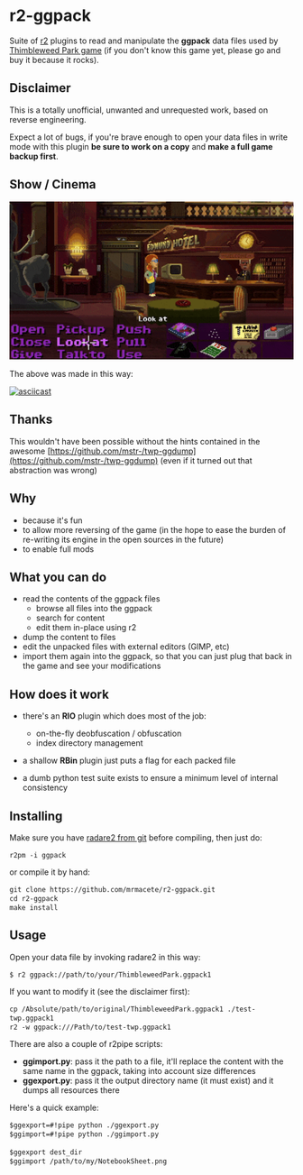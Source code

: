 # r2-ggpack

Suite of [r2](http://rada.re) plugins to read and manipulate the **ggpack** data files used by [Thimbleweed Park game](https://thimbleweedpark.com/) (if you don't know this game yet, please go and buy it because it rocks).

## Disclaimer

This is a totally unofficial, unwanted and unrequested work, based on reverse engineering.

Expect a lot of bugs, if you're brave enough to open your data files in write mode with this plugin **be sure to work on a copy** and **make a full game backup first**.

## Show / Cinema

![](r2box.gif)

The above was made in this way:

[![asciicast](https://asciinema.org/a/mnWkNEhqqRx6s2pEJl0xODkuu.png)](https://asciinema.org/a/mnWkNEhqqRx6s2pEJl0xODkuu)

## Thanks

This wouldn't have been possible without the hints contained in the awesome [https://github.com/mstr-/twp-ggdump](https://github.com/mstr-/twp-ggdump) (even if it turned out that abstraction was wrong)

## Why

- because it's fun
- to allow more reversing of the game (in the hope to ease the burden of re-writing its engine in the open sources in the future)
- to enable full mods

## What you can do

- read the contents of the ggpack files
	- browse all files into the ggpack
	- search for content
	- edit them in-place using r2
- dump the content to files
- edit the unpacked files with external editors (GIMP, etc)
- import them again into the ggpack, so that you can just plug that back in the game and see your modifications

## How does it work

- there's an **RIO** plugin which does most of the job:
	- on-the-fly deobfuscation / obfuscation
	- index directory management

- a shallow **RBin** plugin just puts a flag for each packed file
- a dumb python test suite exists to ensure a minimum level of internal consistency

## Installing

Make sure you have [radare2 from git](https://github.com/radare/radare2) before compiling, then just do:

```
r2pm -i ggpack
```

or compile it by hand:

```
git clone https://github.com/mrmacete/r2-ggpack.git
cd r2-ggpack
make install
```

## Usage

Open your data file by invoking radare2 in this way:

```
$ r2 ggpack://path/to/your/ThimbleweedPark.ggpack1
```

If you want to modify it (see the disclaimer first):

```
cp /Absolute/path/to/original/ThimbleweedPark.ggpack1 ./test-twp.ggpack1
r2 -w ggpack:///Path/to/test-twp.ggpack1
```

There are also a couple of r2pipe scripts:

- **ggimport.py**: pass it the path to a file, it'll replace the content with the same name in the ggpack, taking into account size differences
- **ggexport.py**: pass it the output directory name (it must exist) and it dumps all resources there

Here's a quick example:

```
$ggexport=#!pipe python ./ggexport.py
$ggimport=#!pipe python ./ggimport.py

$ggexport dest_dir
$ggimport /path/to/my/NotebookSheet.png
```
